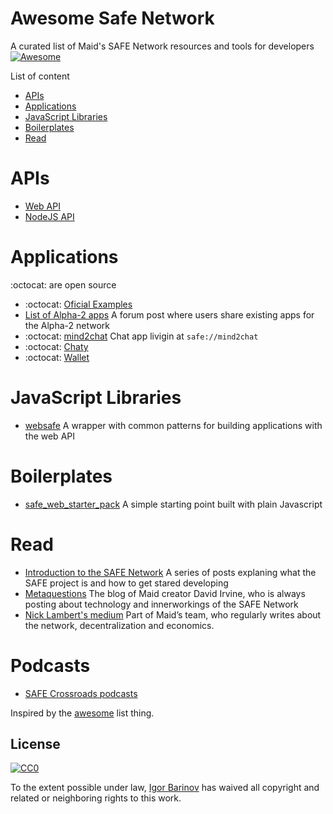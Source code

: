 Awesome Safe Network
===============
A curated list of Maid's SAFE Network resources and tools for developers
[![Awesome](https://cdn.rawgit.com/sindresorhus/awesome/d7305f38d29fed78fa85652e3a63e154dd8e8829/media/badge.svg)](https://github.com/sindresorhus/awesome)

List of content 

- [APIs](#apis)
- [Applications](#applications)
- [JavaScript Libraries](#javascript-libraries)
- [Boilerplates](#boilerplates)
- [Read](#read)

# APIs
* [Web API](http://docs.maidsafe.net/beaker-plugin-safe-app)
* [NodeJS API](http://docs.maidsafe.net/safe_app_nodejs)

# Applications
:octocat: are open source

* :octocat: [Oficial Examples](https://github.com/maidsafe/safe_examples)
* [List of Alpha-2 apps](https://safenetforum.org/t/alpha-2-community-websites-apps-safe-messaging-ids) A forum post where users share existing apps for the Alpha-2 network
* :octocat: [mind2chat](https://github.com/Mindphreaker/mind2chat) Chat app livigin at `safe://mind2chat`
* :octocat: [Chaty](https://github.com/josephm1/Chaty)
* :octocat: [Wallet](https://github.com/moinhodigital/safewallet)

# JavaScript Libraries
* [websafe](https://github.com/MoinhoDigital/websafe) A wrapper with common patterns for building applications with the web API

# Boilerplates
* [safe_web_starter_pack](https://github.com/hunterlester/safe_web_starter_pack) A simple starting point built with plain Javascript

# Read
* [Introduction to the SAFE Network](https://medium.com/@luandro/introduction-to-the-safe-network-33d8641b2dee) A series of posts explaning what the SAFE project is and how to get stared developing
* [Metaquestions](https://metaquestions.me/) The blog of Maid creator David Irvine, who is always posting about technology and innerworkings of the SAFE Network
* [Nick Lambert's medium](https://medium.com/@nlambert) Part of Maid’s team, who regularly writes about the network, decentralization and economics.

# Podcasts
* [SAFE Crossroads podcasts](https://safecrossroads.net/)

Inspired by the [awesome](https://github.com/sindresorhus/awesome) list thing.

## License

[![CC0](http://i.creativecommons.org/p/zero/1.0/88x31.png)](http://creativecommons.org/publicdomain/zero/1.0/)

To the extent possible under law, [Igor Barinov](https://github.com/igorbarinov/) has waived all copyright and related or neighboring rights to this work.

